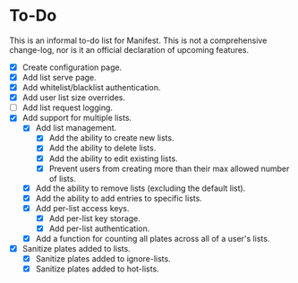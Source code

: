 # To-Do

This is an informal to-do list for Manifest. This is not a comprehensive change-log, nor is it an official declaration of upcoming features.

- [X] Create configuration page.
- [X] Add list serve page.
- [X] Add whitelist/blacklist authentication.
- [X] Add user list size overrides.
- [ ] Add list request logging.
- [X] Add support for multiple lists.
    - [X] Add list management.
        - [X] Add the ability to create new lists.
        - [X] Add the ability to delete lists.
        - [X] Add the ability to edit existing lists.
        - [X] Prevent users from creating more than their max allowed number of lists.
    - [X] Add the ability to remove lists (excluding the default list).
    - [X] Add the ability to add entries to specific lists.
    - [X] Add per-list access keys.
        - [X] Add per-list key storage.
        - [X] Add per-list authentication.
    - [X] Add a function for counting all plates across all of a user's lists.
- [X] Sanitize plates added to lists.
    - [X] Sanitize plates added to ignore-lists.
    - [X] Sanitize plates added to hot-lists.
